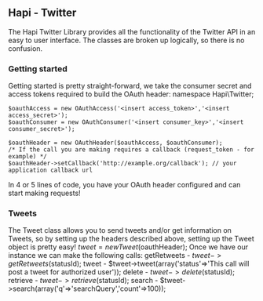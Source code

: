## Hapi - Twitter

The Hapi Twitter Library provides all the functionality of the Twitter API in an easy to user interface. The classes are
broken up logically, so there is no confusion.

### Getting started
Getting started is pretty straight-forward, we take the consumer secret and access tokens required to build the OAuth
header:
    namespace Hapi\Twitter;

    $oauthAccess = new OAuthAccess('<insert access_token>','<insert access_secret>');
    $oauthConsumer = new OAuthConsumer('<insert consumer_key>','<insert consumer_secret>');

    $oauthHeader = new OAuthHeader($oauthAccess, $oauthConsumer);
    /* If the call you are making requires a callback (request_token - for example) */
    $oauthHeader->setCallback('http://example.org/callback'); // your application callback url

In 4 or 5 lines of code, you have your OAuth header configured and can start making requests!

### Tweets
The Tweet class allows you to send tweets and/or get information on Tweets, so by setting up the headers described
above, setting up the Tweet object is pretty easy!
$tweet = new Tweet($oauthHeader);
Once we have our instance we can make the following calls:
getRetweets - $tweet->getRetweets($statusId);
tweet - $tweet->tweet(array('status'=>'This call will post a tweet for authorized user'));
delete - $tweet->delete($statusId);
retrieve - $tweet->retrieve($statusId);
search - $tweet->search(array('q'=>'searchQuery','count'=>100));

